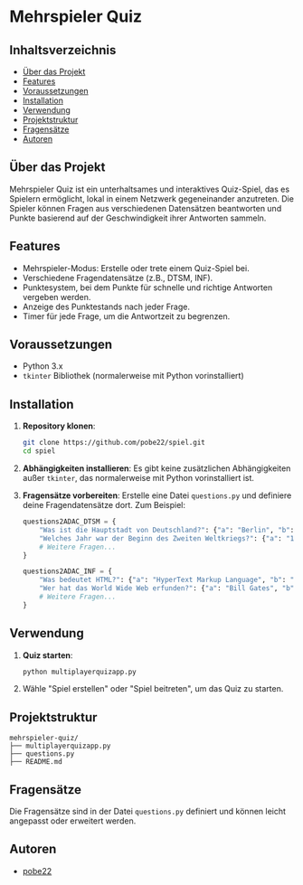 
# Mehrspieler Quiz

## Inhaltsverzeichnis

- [Über das Projekt](#über-das-projekt)
- [Features](#features)
- [Voraussetzungen](#voraussetzungen)
- [Installation](#installation)
- [Verwendung](#verwendung)
- [Projektstruktur](#projektstruktur)
- [Fragensätze](#fragensätze)
- [Autoren](#autoren)

## Über das Projekt

Mehrspieler Quiz ist ein unterhaltsames und interaktives Quiz-Spiel, das es Spielern ermöglicht, lokal in einem Netzwerk gegeneinander anzutreten. Die Spieler können Fragen aus verschiedenen Datensätzen beantworten und Punkte basierend auf der Geschwindigkeit ihrer Antworten sammeln.

## Features

- Mehrspieler-Modus: Erstelle oder trete einem Quiz-Spiel bei.
- Verschiedene Fragendatensätze (z.B., DTSM, INF).
- Punktesystem, bei dem Punkte für schnelle und richtige Antworten vergeben werden.
- Anzeige des Punktestands nach jeder Frage.
- Timer für jede Frage, um die Antwortzeit zu begrenzen.

## Voraussetzungen

- Python 3.x
- `tkinter` Bibliothek (normalerweise mit Python vorinstalliert)

## Installation

1. **Repository klonen**:
   ```bash
   git clone https://github.com/pobe22/spiel.git
   cd spiel
   ```

2. **Abhängigkeiten installieren**:
   Es gibt keine zusätzlichen Abhängigkeiten außer `tkinter`, das normalerweise mit Python vorinstalliert ist.

3. **Fragensätze vorbereiten**:
   Erstelle eine Datei `questions.py` und definiere deine Fragendatensätze dort. Zum Beispiel:

   ```python
   questions2ADAC_DTSM = {
       "Was ist die Hauptstadt von Deutschland?": {"a": "Berlin", "b": "München", "c": "Hamburg", "correct": "a"},
       "Welches Jahr war der Beginn des Zweiten Weltkriegs?": {"a": "1939", "b": "1945", "c": "1914", "correct": "a"},
       # Weitere Fragen...
   }

   questions2ADAC_INF = {
       "Was bedeutet HTML?": {"a": "HyperText Markup Language", "b": "HyperText Makeup Language", "c": "Hyperlink and Text Markup Language", "correct": "a"},
       "Wer hat das World Wide Web erfunden?": {"a": "Bill Gates", "b": "Tim Berners-Lee", "c": "Steve Jobs", "correct": "b"},
       # Weitere Fragen...
   }
   ```

## Verwendung

1. **Quiz starten**:
   ```bash
   python multiplayerquizapp.py
   ```
2. Wähle "Spiel erstellen" oder "Spiel beitreten", um das Quiz zu starten.

## Projektstruktur

```
mehrspieler-quiz/
├── multiplayerquizapp.py
├── questions.py
├── README.md
```

## Fragensätze

Die Fragensätze sind in der Datei `questions.py` definiert und können leicht angepasst oder erweitert werden.

## Autoren

- [pobe22](https://github.com/pobe22)

